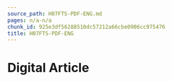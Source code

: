 ```yaml
---
source_path: H07FTS-PDF-ENG.md
pages: n/a-n/a
chunk_id: 925e3df56288510dc57212a66cbe0906cc975476
title: H07FTS-PDF-ENG
---
```

# Digital Article

